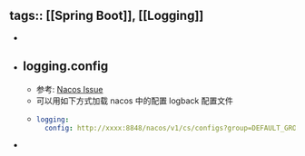 tags:: [[Spring Boot]], [[Logging]]
---

-
- ## logging.config
	- 参考: [Nacos Issue](https://github.com/alibaba/nacos/issues/2643)
	- 可以用如下方式加载 nacos 中的配置 logback 配置文件
	- ``` yml
	  logging:
	    config: http://xxxx:8848/nacos/v1/cs/configs?group=DEFAULT_GROUP&tenant=xxxx&dataId=logback-spring.xml
	  ```
-